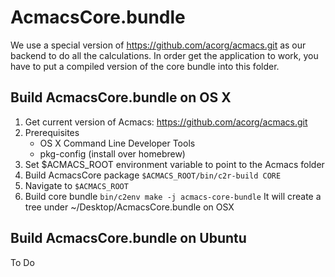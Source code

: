 # AcmacsCore.bundle
We use a special version of https://github.com/acorg/acmacs.git as our backend to do all the calculations.
In order get the application to work, you have to put a compiled version of the core bundle into this folder.

## Build AcmacsCore.bundle on OS X
1. Get current version of Acmacs: https://github.com/acorg/acmacs.git
2. Prerequisites
	- OS X Command Line Developer Tools
	- pkg-config (install over homebrew)
3. Set $ACMACS_ROOT environment variable to point to the Acmacs folder
4. Build AcmacsCore package
   `$ACMACS_ROOT/bin/c2r-build CORE`
5. Navigate to `$ACMACS_ROOT`
6. Build core bundle
`bin/c2env make -j acmacs-core-bundle`
It will create a tree under ~/Desktop/AcmacsCore.bundle on OSX

## Build AcmacsCore.bundle on Ubuntu
To Do